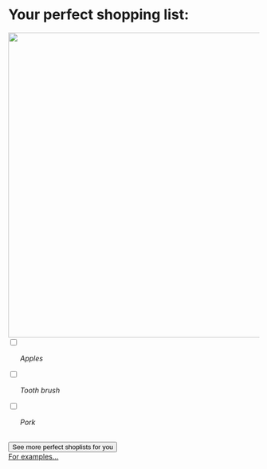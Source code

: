<!Doctype html>
<html>
<body>
<h1>Your perfect shopping list:</h1>
<img src="https://media.istockphoto.com/photos/grocery-shopping-picture-id1194709125?k=20&m=1194709125&s=612x612&w=0&h=b2jlsJXMb9FYmnN-6tHDGZOlGFwAquOjrXBXyWpwqm0="width="612 height="408">
<input type="checkbox"><ol><p><em>Apples</em></p></ol>
<input type="checkbox"><ol><p><em>Tooth brush</em></p></ol>
<input type="checkbox"><ol><p><em>Pork</em></p></ol><br>
<button>See more perfect shoplists for you</button><br>
<a href="https://www.glamour.com/story/oprah-favorite-things-2021">For examples...</a>
</body>
</html>
